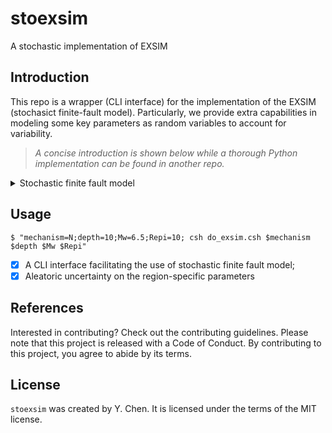 # stoexsim

A stochastic implementation of EXSIM

## Introduction

This repo is a wrapper (CLI interface) for the implementation of the EXSIM (stochasict finite-fault model). Particularly, we provide extra capabilities in modeling some key parameters as random variables to account for variability.

> *A concise introduction is shown below while a thorough Python implementation can be found in another repo.*

<details><summary>Stochastic finite fault model</summary>
<p>

A stochastic representation that encapsulates the physics of the earthquake process and wave propagation plays the central role, from the seismological perspective, in characterizing the ground motions. One of the most desired advantage is that such type of representations explicitly distill the knowledge of various factors affecting ground motions (e.g. source, path, and site) into a parametric formulation.
In this study, we have adopted a well-validated stochastic seismological model, as given below, whereby source process, attenuation, and site effects are encapsulated in a parameterized form of the amplitude spectrum. A finite fault strategy is particularly employed to represent the geometry of larger ruptures for large earthquakes.

Particularly, the variability of such effects in the spectral formulation and hence the uncertainty in stochastic simulations are represented by probability distribution over the input parameters $\Theta_{g}$.
</p>
</details>



## Usage

```shell
$ "mechanism=N;depth=10;Mw=6.5;Repi=10; csh do_exsim.csh $mechanism $depth $Mw $Repi"
```

- [x] A CLI interface facilitating the use of stochastic finite fault model;
- [x] Aleatoric uncertainty on the region-specific parameters

## References

Interested in contributing? Check out the contributing guidelines. Please note that this project is released with a Code of Conduct. By contributing to this project, you agree to abide by its terms.

## License

`stoexsim` was created by Y. Chen. It is licensed under the terms of the MIT license.

<!-- TODO: Tweak the standart out look of the CLI -->
